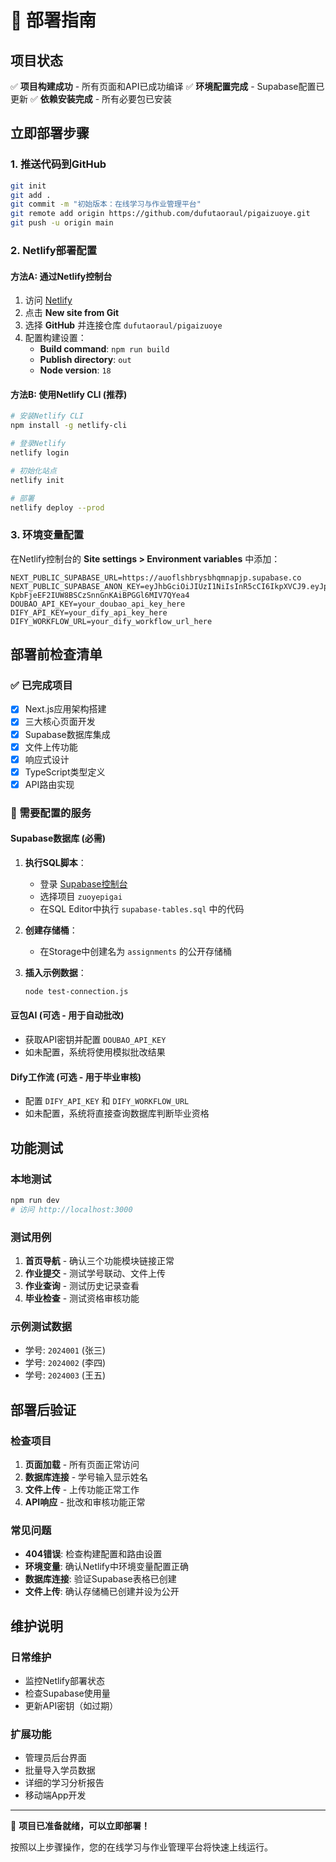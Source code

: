 # 🚀 部署指南

## 项目状态
✅ **项目构建成功** - 所有页面和API已成功编译
✅ **环境配置完成** - Supabase配置已更新
✅ **依赖安装完成** - 所有必要包已安装

## 立即部署步骤

### 1. 推送代码到GitHub
```bash
git init
git add .
git commit -m "初始版本：在线学习与作业管理平台"
git remote add origin https://github.com/dufutaoraul/pigaizuoye.git
git push -u origin main
```

### 2. Netlify部署配置

#### 方法A: 通过Netlify控制台
1. 访问 [Netlify](https://app.netlify.com)
2. 点击 **New site from Git**
3. 选择 **GitHub** 并连接仓库 `dufutaoraul/pigaizuoye`
4. 配置构建设置：
   - **Build command**: `npm run build`
   - **Publish directory**: `out`
   - **Node version**: `18`

#### 方法B: 使用Netlify CLI (推荐)
```bash
# 安装Netlify CLI
npm install -g netlify-cli

# 登录Netlify
netlify login

# 初始化站点
netlify init

# 部署
netlify deploy --prod
```

### 3. 环境变量配置
在Netlify控制台的 **Site settings > Environment variables** 中添加：

```
NEXT_PUBLIC_SUPABASE_URL=https://auoflshbrysbhqmnapjp.supabase.co
NEXT_PUBLIC_SUPABASE_ANON_KEY=eyJhbGciOiJIUzI1NiIsInR5cCI6IkpXVCJ9.eyJpc3MiOiJzdXBhYmFzZSIsInJlZiI6ImF1b2Zsc2hicnlzYmhxbW5hcGpwIiwicm9sZSI6ImFub24iLCJpYXQiOjE3NTM2OTUyMjQsImV4cCI6MjA2OTI3MTIyNH0.RE-KpbFjeEF2IUW8BSCzSnnGnKAiBPGGl6MIV7QYea4
DOUBAO_API_KEY=your_doubao_api_key_here
DIFY_API_KEY=your_dify_api_key_here
DIFY_WORKFLOW_URL=your_dify_workflow_url_here
```

## 部署前检查清单

### ✅ 已完成项目
- [x] Next.js应用架构搭建
- [x] 三大核心页面开发
- [x] Supabase数据库集成
- [x] 文件上传功能
- [x] 响应式设计
- [x] TypeScript类型定义
- [x] API路由实现

### 🔧 需要配置的服务

#### Supabase数据库 (必需)
1. **执行SQL脚本**：
   - 登录 [Supabase控制台](https://supabase.com/dashboard)
   - 选择项目 `zuoyepigai`
   - 在SQL Editor中执行 `supabase-tables.sql` 中的代码
   
2. **创建存储桶**：
   - 在Storage中创建名为 `assignments` 的公开存储桶

3. **插入示例数据**：
   ```bash
   node test-connection.js
   ```

#### 豆包AI (可选 - 用于自动批改)
- 获取API密钥并配置 `DOUBAO_API_KEY`
- 如未配置，系统将使用模拟批改结果

#### Dify工作流 (可选 - 用于毕业审核)
- 配置 `DIFY_API_KEY` 和 `DIFY_WORKFLOW_URL`
- 如未配置，系统将直接查询数据库判断毕业资格

## 功能测试

### 本地测试
```bash
npm run dev
# 访问 http://localhost:3000
```

### 测试用例
1. **首页导航** - 确认三个功能模块链接正常
2. **作业提交** - 测试学号联动、文件上传
3. **作业查询** - 测试历史记录查看
4. **毕业检查** - 测试资格审核功能

### 示例测试数据
- 学号: `2024001` (张三)
- 学号: `2024002` (李四)
- 学号: `2024003` (王五)

## 部署后验证

### 检查项目
1. **页面加载** - 所有页面正常访问
2. **数据库连接** - 学号输入显示姓名
3. **文件上传** - 上传功能正常工作
4. **API响应** - 批改和审核功能正常

### 常见问题
- **404错误**: 检查构建配置和路由设置
- **环境变量**: 确认Netlify中环境变量配置正确
- **数据库连接**: 验证Supabase表格已创建
- **文件上传**: 确认存储桶已创建并设为公开

## 维护说明

### 日常维护
- 监控Netlify部署状态
- 检查Supabase使用量
- 更新API密钥（如过期）

### 扩展功能
- 管理员后台界面
- 批量导入学员数据
- 详细的学习分析报告
- 移动端App开发

---

🎉 **项目已准备就绪，可以立即部署！**

按照以上步骤操作，您的在线学习与作业管理平台将快速上线运行。